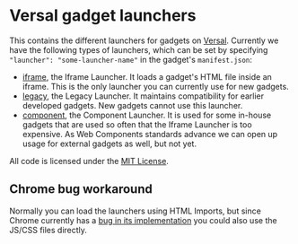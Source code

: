 # Versal gadget launchers

This contains the different launchers for gadgets on [Versal](versal.com). Currently we have the following types of launchers, which can be set by specifying `"launcher": "some-launcher-name"` in the gadget's `manifest.json`:

- [iframe](iframe-launcher), the Iframe Launcher. It loads a gadget's HTML file inside an iframe. This is the only launcher you can currently use for new gadgets.
- [legacy](legacy-launcher), the Legacy Launcher. It maintains compatibility for earlier developed gadgets. New gadgets cannot use this launcher.
- [component](component-laucnher), the Component Launcher. It is used for some in-house gadgets that are used so often that the Iframe Launcher is too expensive. As Web Components standards advance we can open up usage for external gadgets as well, but not yet.

All code is licensed under the [MIT License](LICENSE).

## Chrome bug workaround

Normally you can load the launchers using HTML Imports, but since Chrome currently has a [bug in its implementation](https://code.google.com/p/chromium/issues/detail?id=421206) you could also use the JS/CSS files directly.
